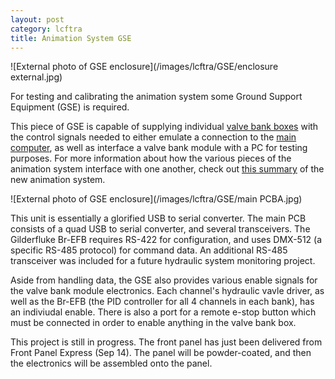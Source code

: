```yaml
---
layout: post
category: lcftra
title: Animation System GSE
---
```

![External photo of GSE enclosure](/images/lcftra/GSE/enclosure external.jpg)

For testing and calibrating the animation system some Ground Support Equipment (GSE) is required.<!--more-->

This piece of GSE is capable of supplying individual <a href="https://aramder.github.io/animation-bank-module/" target="_blank">valve bank boxes</a> with the control signals needed to either emulate a connection to the <a href="https://aramder.github.io/animation-computer/" target="_blank">main computer</a>, as well as interface a valve bank module with a PC for testing purposes. For more information about how the various pieces of the animation system interface with one another, check out <a href="https://aramder.github.io/animation-summary/" target="_blank">this summary</a> of the new animation system.

![External photo of GSE enclosure](/images/lcftra/GSE/main PCBA.jpg)

This unit is essentially a glorified USB to serial converter. The main PCB consists of a quad USB to serial converter, and several transceivers. The Gilderfluke Br-EFB requires RS-422 for configuration, and uses DMX-512 (a specific RS-485 protocol) for command data. An additional RS-485 transceiver was included for a future hydraulic system monitoring project.

Aside from handling data, the GSE also provides various enable signals for the valve bank module electronics. Each channel's hydraulic vavle driver, as well as the Br-EFB (the PID controller for all 4 channels in each bank), has an indiviudal enable. There is also a port for a remote e-stop button which must be connected in order to enable anything in the valve bank box.

This project is still in progress. The front panel has just been delivered from Front Panel Express (Sep 14). The panel will be powder-coated, and then the electronics will be assembled onto the panel.